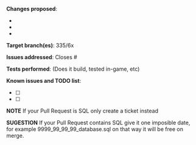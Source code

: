 **Changes proposed**:

- 
- 
- 

**Target branch(es)**: 335/6x

**Issues addressed**: Closes #

**Tests performed**: (Does it build, tested in-game, etc)

**Known issues and TODO list**:

- [ ] 
- [ ] 

**NOTE** If your Pull Request is SQL only create a ticket instead

**SUGESTION** If your Pull Request contains SQL give it one imposible date, for example 9999_99_99_99_database.sql on that way it will be free on merge.
